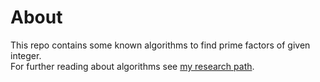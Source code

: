 # About 
This repo contains some known algorithms to find prime factors of given integer.  
For further reading about algorithms see [my research path](/RESEARCH_PATH.md).

